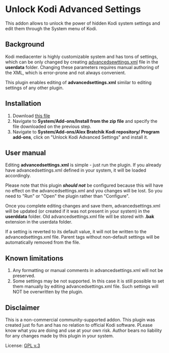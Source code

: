 # Unlock Kodi Advanced Settings

This addon allows to unlock the power of hidden Kodi system settings and
edit them through the System menu of Kodi. 

## Background
Kodi mediacenter is highly customizable system and has tons of settings,
which can be only changed by creating [advancedsewttings.xml](https://kodi.wiki/view/Advancedsettings.xml) file in the 
**userdata** folder. Changing these parameters requires manual authoring of 
the XML, which is error-prone and not always convenient.

This plugin enables editing of **advancedsettings.xml** similar to editing
settings of any other plugin.

## Installation 
1. Download  [this file](https://abratchik.github.io/kodi.repository/matrix/repository.abratchik/repository.abratchik-1.0.2.zip)
2. Navigate to **System/Add-ons/Install from the zip file** and 
   specify the file downloaded on the previous step. 
3. Navigate to **System/Add-ons/Alex Bratchik Kodi repository/
   Program add-ons**, click on "Unlock Kodi Advanced Settings" and 
   install it.
   
## User manual
Editing **advancedsettings.xml** is simple - just run the plugin. If you 
already have advancedsettings.xml defined in your system, it will be loaded
accordingly.

Please note that this plugin _**should not**_ be configured because this will 
have no effect on the advancedsettings.xml and you changes will be lost. So 
you need to "Run" or "Open" the plugin rather than "Configure".

Once you complete editing changes and save them, advancedsettings.xml will be
updated (or created if it was not present in your system) in the **userddata**
folder. Old advancedsettings.xml file will be stored with **.bak** extension
in the userdata folder. 

If a setting is reverted to its default value, it will not be written to the 
advancedsettings.xml file. Parent tags without non-default settings will be automatically
removed from the file.

## Known limitations
1. Any formatting or manual comments in advancedsettings.xml will not be 
   preserved. 
2. Some settings may be not supported. In this case it is still possible to set
   them manually by editing advancedsettings.xml file. Such settings will NOT
   be overwritten by the plugin.


## Disclaimer
This is a non-commercial community-supported addon.
This plugin was created just fo fun and has no relation to official 
Kodi software. PLease know what you are doing and use at your own risk. 
Author bears no liability for any changes made by this plugin in your 
system.

License: [GPL v.3](http://www.gnu.org/copyleft/gpl.html)